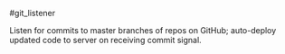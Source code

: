 #git_listener

Listen for commits to master branches of repos on GitHub; 
auto-deploy updated code to server on receiving commit signal.

